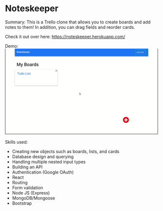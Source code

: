# Noteskeeper

Summary:
This is a Trello clone that allows you to create boards and add notes to them! In addition, you can drag fields and reorder cards. 

Check it out over here: https://noteskeeper.herokuapp.com/

Demo:
![](Completed_Noteskeeper.gif)

Skills used:

- Creating new objects such as boards, lists, and cards
- Database design and querying
- Handling multiple nested input types
- Building an API
- Authentication (Google OAuth)
- React
- Routing
- Form validation
- Node JS (Express)
- MongoDB/Mongoose
- Bootstrap
